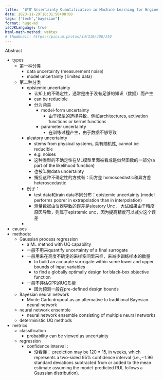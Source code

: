 ```yaml
---
title:  "论文 Uncertainty Quantification in Machine Learning for Engineering Design and Health Prognostics"
date: 2023-11-20T18:31:50+08:00  
tags: ["tech","bayesian"]
format: hugo-md
isCJKLanguage: true
html-math-method: webtex
# thumbnail: https://picsum.photos/id/310/400/250
---
```





Abstract

- types
    - 第一种分类
        - data uncertainty (measurement noise)
        - model uncertainty ( limited data)
    - 第二种分类
        - epistemic uncertainty
            - 认知上的不确定性，通常是由于没有足够的知识（数据）而产生
            - can be reducible
            - 分为两类
                - model-form uncertainty
                    - 由于模型的选择导致，例如architectures, activation functions or kernel functions
                - parameter uncertainty
                    - 在训练过程产生，由于数据不够导致
        - aleatory uncertainty
            - stems from physical systems, 具有随机性, cannot be reducible
            - e.g. noises
            - 这种类型的不确定性在ML模型里面被看成是似然函数的一部分(a part of the likelihood function)
            - 也被叫做data uncertainty
            - 捕捉这种不确定性的方式有：同方差 homoscedastic和异方差 heteroscedastic
        - 例子：
            - test data和train data不同分布：epistemic uncertainty (model performs poorer in extrapolation than in interpolation)
            - 测量数据由仪器导致的误差是aleatory Unc， 大试如果由于精度原因导致，则属于epistemic unc，因为提高精度可以减少这个误差
        - 
- causes
- methods:
    - Gaussian process regression
        - a ML method with UQ capability
        - 一般不用来quantify uncertainty of a final surrogate
        - 一般用来在高度不确定的采样空间里采样，来减少训练样本的数量
            - to build an accurate surrogate within some lower and upper bounds of input variables
            - to find a globally optimally design for black-box objective function
        - 一般不评估GPR的UQ质量
            - 因为预测一般在pre-defined design bounds
    - Bayesian neural network
        - Monte Carlo dropout as an alternative to traditional Bayesian neural network
    - neural network ensemble
        - neural network ensemble consisting of multiple neural networks
    - deterministic UQ methods
- metrics
    - classification
        - probability can be viewed as uncertainty
    - regression
        - confidence interval :
            - 没看懂： prediction may be 120 ± 15, in weeks, which represents a two-sided 95% confidence interval (i.e.,∼1.96 standard deviations subtracted from or added to the mean estimate assuming the model-predicted RUL follows a Gaussian distribution).